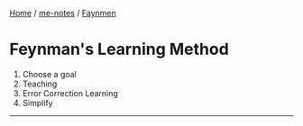 [Home](https://mengxianbin.github.io) /
[me-notes](https://mengxianbin.github.io/me-notes/content) /
[Faynmen](https://mengxianbin.github.io/me-notes/content/Faynmen)

# Feynman's Learning Method

1. Choose a goal
1. Teaching
1. Error Correction Learning
1. Simplify

---
